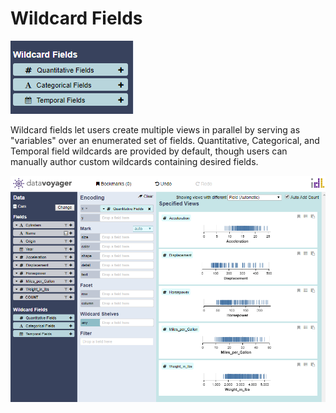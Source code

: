 # Wildcard Fields

![](../../.gitbook/assets/wildcardfields%20%282%29.PNG)

Wildcard fields let users create multiple views in parallel by serving as "variables" over an enumerated set of fields. Quantitative, Categorical, and Temporal field wildcards are provided by default, though users can manually author custom wildcards containing desired fields.

![Wildcard Fields](../../.gitbook/assets/wildcardfields%20%281%29.PNG)

